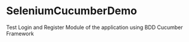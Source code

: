 # SeleniumCucumberDemo
Test Login and Register Module of the application using BDD Cucumber Framework
